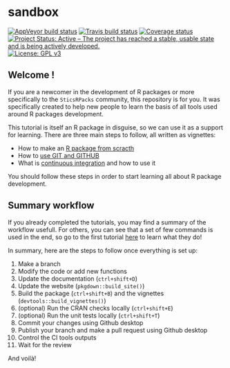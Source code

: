 
<!-- rmarkdown v2 -->

<!-- README.md is generated from README.Rmd. Please edit that file -->

# sandbox

[![AppVeyor build
status](https://ci.appveyor.com/api/projects/status/9r39dkphrhlt0ffa?svg=true)](https://ci.appveyor.com/project/VEZY/sandbox)
[![Travis build
status](https://travis-ci.org/SticsRPacks/sandbox.svg?branch=master)](https://travis-ci.org/SticsRPacks/sandbox)
[![Coverage
status](https://codecov.io/gh/SticsRPacks/sandbox/branch/master/graph/badge.svg)](https://codecov.io/github/SticsRPacks/sandbox?branch=master)
[![Project Status: Active – The project has reached a stable, usable
state and is being actively
developed.](https://www.repostatus.org/badges/latest/active.svg)](https://www.repostatus.org/#active)
[![License: GPL
v3](https://img.shields.io/badge/License-GPL%20v3-blue.svg)](https://www.gnu.org/licenses/gpl-3.0)

## Welcome \!

If you are a newcomer in the development of R packages or more
specifically to the `SticsRPacks` community, this repository is for you.
It was specifically created to help new people to learn the basis of all
tools used around R packages development.

This tutorial is itself an R package in disguise, so we can use it as a
support for learning. There are three main steps to follow, all written
as vignettes:

  - How to make an [R package from
    scracth](docs/articles/make-a-package.html)  
  - How to [use GIT and GITHUB](docs/articles/use-git-and-github.html)  
  - What is [continuous
    integration](docs/articles/continuous-integration.html) and how to
    use it

You should follow these steps in order to start learning all about R
package development.

## Summary workflow

If you already completed the tutorials, you may find a summary of the
workflow usefull. For others, you can see that a set of few commands is
used in the end, so go to the first tutorial
[here](docs/articles/make-a-package.html) to learn what they do\!

In summary, here are the steps to follow once everything is set up:

1.  Make a branch  
2.  Modify the code or add new functions  
3.  Update the documentation (`ctrl+shift+D`)  
4.  Update the website (`pkgdown::build_site()`)
5.  Build the package (`ctrl+shift+B`) and the vignettes
    (`devtools::build_vignettes()`)
6.  (optional) Run the CRAN checks locally (`ctrl+shift+E`)  
7.  (optional) Run the unit tests locally (`ctrl+shift+T`)  
8.  Commit your changes using Github desktop  
9.  Publish your branch and make a pull request using Github desktop  
10. Control the CI tools outputs
11. Wait for the review

And voilà\!

